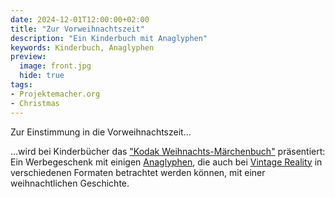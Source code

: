 ```yaml
---
date: 2024-12-01T12:00:00+02:00
title: "Zur Vorweihnachtszeit"
description: "Ein Kinderbuch mit Anaglyphen"
keywords: Kinderbuch, Anaglyphen
preview:
  image: front.jpg
  hide: true
tags:
- Projektemacher.org
- Christmas
---
```


Zur Einstimmung in die Vorweihnachtszeit...
<!--more-->

...wird bei Kinderbücher das ["Kodak Weihnachts-Märchenbuch"](https://xn--kinderbcher-zhb.projektemacher.org/post/weihnachts-maerchenbuch) präsentiert: Ein Werbegeschenk mit einigen [Anaglyphen](https://de.wikipedia.org/wiki/Anaglyph_3D), die auch bei [Vintage Reality](https://vintagereality.projektemacher.org/post/weihnachts-maerchenbuch) in verschiedenen Formaten betrachtet werden können, mit einer weihnachtlichen Geschichte.

